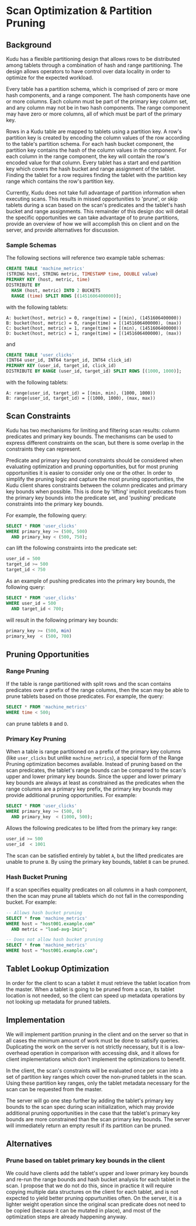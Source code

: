 <!---
Licensed under the Apache License, Version 2.0 (the "License");
you may not use this file except in compliance with the License.
You may obtain a copy of the License at

    http://www.apache.org/licenses/LICENSE-2.0

Unless required by applicable law or agreed to in writing, software
distributed under the License is distributed on an "AS IS" BASIS,
WITHOUT WARRANTIES OR CONDITIONS OF ANY KIND, either express or implied.
See the License for the specific language governing permissions and
limitations under the License.
-->

# Scan Optimization & Partition Pruning

## Background

Kudu has a flexible partitioning design that allows rows to be distributed among
tablets through a combination of hash and range partitioning. The design allows
operators to have control over data locality in order to optimize for the
expected workload.

Every table has a partition schema, which is comprised of zero or more hash
components, and a range component. The hash components have one or more columns.
Each column must be part of the primary key column set, and any column may not
be in two hash components. The range component may have zero or more columns,
all of which must be part of the primary key.

Rows in a Kudu table are mapped to tablets using a partition key. A row's
partition key is created by encoding the column values of the row according to
the table's partition schema. For each hash bucket component, the partition key
contains the hash of the column values in the component. For each column in the
range component, the key will contain the row's encoded value for that column.
Every tablet has a start and end partition key which covers the hash bucket and
range assignment of the tablet. Finding the tablet for a row requires finding
the tablet with the partition key range which contains the row's partition key.

Currently, Kudu does not take full advantage of partition information when
executing scans. This results in missed opportunities to 'prune', or skip
tablets during a scan based on the scan's predicates and the tablet's hash
bucket and range assignments. This remainder of this design doc will detail the
specific opportunities we can take advantage of to prune partitions, provide an
overview of how we will accomplish this on client and on the server, and provide
alternatives for discussion.

### Sample Schemas

The following sections will reference two example table schemas:

```sql
CREATE TABLE 'machine_metrics'
(STRING host, STRING metric, TIMESTAMP time, DOUBLE value)
PRIMARY KEY (host, metric, time)
DISTRIBUTE BY
  HASH (host, metric) INTO 2 BUCKETS
  RANGE (time) SPLIT ROWS [(1451606400000)];
```

with the following tablets:

```
A: bucket(host, metric) = 0, range(time) = [(min), (1451606400000))
B: bucket(host, metric) = 0, range(time) = [(1451606400000), (max))
C: bucket(host, metric) = 1, range(time) = [(min), (1451606400000))
D: bucket(host, metric) = 1, range(time) = [(1451606400000), (max))
```

and

```sql
CREATE TABLE 'user_clicks'
(INT64 user_id, INT64 target_id, INT64 click_id)
PRIMARY KEY (user_id, target_id, click_id)
DISTRIBUTE BY RANGE (user_id, target_id) SPLIT ROWS [(1000, 1000)];
```

with the following tablets:

```
A: range(user_id, target_id) = [(min, min), (1000, 1000))
B: range(user_id, target_id) = [(1000, 1000), (max, max))
```

## Scan Constraints

Kudu has two mechanisms for limiting and filtering scan results: column
predicates and primary key bounds. The mechanisms can be used to express
different constraints on the scan, but there is some overlap in the constraints
they can represent.

Predicate and primary key bound constraints should be considered when evaluating
optimization and pruning opportunities, but for most pruning opportunities it is
easier to consider only one or the other. In order to simplify the pruning logic
and capture the most pruning opportunities, the Kudu client shares constraints
between the column predicates and primary key bounds when possible. This is done
by 'lifting' implicit predicates from the primary key bounds into the predicate
set, and 'pushing' predicate constraints into the primary key bounds.

For example, the following query:

```sql
SELECT * FROM 'user_clicks'
WHERE primary_key >= (500, 500)
  AND primary_key < (500, 750);
```

can lift the following constraints into the predicate set:

```sql
user_id = 500
target_id >= 500
target_id < 750
```

As an example of pushing predicates into the primary key bounds, the following
query:

```sql
SELECT * FROM 'user_clicks'
WHERE user_id = 500
  AND target_id < 700;
```

will result in the following primary key bounds:

```sql
primary_key >= (500, min)
primary_key  < (500, 700)
```

## Pruning Opportunities

### Range Pruning

If the table is range partitioned with split rows and the scan contains
predicates over a prefix of the range columns, then the scan may be able to
prune tablets based on those predicates. For example, the query:

```sql
SELECT * FROM 'machine_metrics'
WHERE time < 500;
```

can prune tablets `B` and `D`.

### Primary Key Pruning

When a table is range partitioned on a prefix of the primary key columns (like
`user_clicks` but unlike `machine_metrics`), a special form of the Range Pruning
optimization becomes available. Instead of pruning based on the scan predicates,
the tablet's range bounds can be compared to the scan's upper and lower primary
key bounds. Since the upper and lower primary key bounds are always at least as
constrained as the predicates when the range columns are a primary key prefix,
the primary key bounds may provide additional pruning opportunities. For
example:

```sql
SELECT * FROM 'user_clicks'
WHERE primary_key >= (500, 0)
  AND primary_key  < (1000, 500);
```

Allows the following predicates to be lifted from the primary key range:

```sql
user_id >= 500
user_id  < 1001
```

The scan can be satisfied entirely by tablet `A`, but the lifted predicates are
unable to prune `B`. By using the primary key bounds, tablet `B` can be pruned.

### Hash Bucket Pruning

If a scan specifies equality predicates on all columns in a hash component, then
the scan may prune all tablets which do not fall in the corresponding bucket.
For example:

```sql
-- Allows hash bucket pruning
SELECT * from 'machine_metrics'
WHERE host = "host001.example.com"
  AND metric = "load-avg-1min";

-- Does not allow hash bucket pruning
SELECT * from 'machine_metrics'
WHERE host = "host001.example.com";
```

## Tablet Lookup Optimization

In order for the client to scan a tablet it must retrieve the tablet location
from the master. When a tablet is going to be pruned from a scan, its tablet
location is not needed, so the client can speed up metadata operations by not
looking up metadata for pruned tablets.

## Implementation

We will implement partition pruning in the client and on the server so that in
all cases the minimum amount of work must be done to satisify queries.
Duplicating the work on the server is not strictly necessary, but it is a
low-overhead operation in comparison with accessing disk, and it allows for
client implementations which don't implement the optimizations to benefit.

In the client, the scan's constraints will be evaluated once per scan into a set
of partition key ranges which cover the non-pruned tablets in the scan. Using
these partition key ranges, only the tablet metadata necessary for the scan can
be requested from the master.

The server will go one step further by adding the tablet's primary key bounds to
the scan spec during scan initialization, which may provide additional pruning
opportunities in the case that the tablet's primary key bounds are more
constrained than the scan primary key bounds. The server will immediately return
an empty result if its partition can be pruned.

## Alternatives

### Prune based on tablet primary key bounds in the client

We could have clients add the tablet's upper and lower primary key bounds and
re-run the range bounds and hash bucket analysis for each tablet in the scan. I
propose that we do not do this, since in practice it will require copying
multiple data structures on the client for each tablet, and is not expected to
yield better pruning oppurtunities often.  On the server, it is a lighter weight
operation since the original scan predicate does not need to be copied (because
it can be mutated in place), and most of the optimization steps are already
happening anyway.
